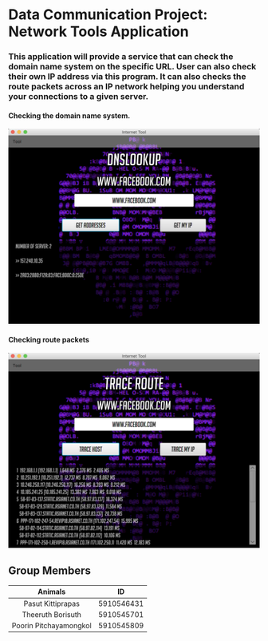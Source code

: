 # Data Communication Project: Network Tools Application

### This application will provide a service that can check the domain name system on the specific URL. User can also check their own IP address via this program. It can also checks the route packets across an IP network helping you understand your connections to a given server.

#### Checking the domain name system.
![screenshot preview](./pic/screenshot1.png)  
#### Checking route packets
![screenshot preview](./pic/screenshot2.png)  

## Group Members </br>
|         Animals        |     ID     |
|:----------------------:|:----------:|
| Pasut Kittiprapas      | 5910546431 |
| Theeruth Borisuth      | 5910545701 |
| Poorin Pitchayamongkol | 5910545809 |
